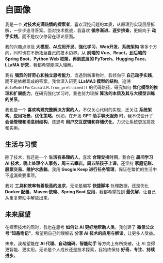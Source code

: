 # 自画像  

我是一个 **对技术充满热情的探索者**，喜欢深挖问题的本质，从原理到实现层层拆解，一步步追寻答案。面对技术挑战，我喜欢 **循序渐进、逐步排查**，更倾向于 **动手实践**，而不是仅仅停留在理论层面。  

我的兴趣点涉及 **大模型、AI应用开发、强化学习、Web开发、系统架构** 等多个方向，同时也在不断拓展自己的技术边界。从 **前端的 Vue、React，到后端的 Spring Boot、Python Web 框架，再到底层的 PyTorch、Hugging Face、LLaMA 研究**，我都希望能深入理解。  

我有 **强烈的好奇心和独立思考能力**，当遇到新事物时，我倾向于 **自己动手实践**，而不是依赖现成的答案。我曾深入研究 **LLaMA3 模型的结构**，追溯 `AutoModelForCausalLM.from_pretrained()` 的代码路径，研究如何 **优化模型的推理和扩展能力**。在研究强化学习时，我也努力理解 **算法的本质及其与大模型训练的关系**。  

我也是一个 **喜欢构建完整解决方案的人**，不仅关心代码的实现，还关注 **系统架构、应用场景、优化策略**。例如，在开发 **GPT 助手聊天服务** 时，我不仅设计了 **会话管理和消息树结构**，还思考 **用户交互逻辑和存储优化**，力求让系统更加高效和实用。  

## 生活与习惯  

除了技术，我还是一个 **生活有条理的人**，喜欢 **合理安排时间**。我会在 **晨间学习 AI 技术，晚上处理个人事务，周三去攀岩，周五陪孩子上课**，还坚持 **家庭记账、股票交易、维护水族箱**。我用 **Google Keep 进行任务管理**，保证在繁忙的生活中不遗漏重要事项。  

我对 **工具和效率有着极高的追求**，无论是编写 **快捷脚本** 处理数据，还是优化 **Docker 配置、Maven 依赖、Spring Boot 应用**，我都希望找到 **最优解**，让自己从重复劳动中解放出来。  

## 未来展望  

在探索技术的同时，我也在思考 **如何让 AI 更好地帮助人类**。我创建了 **微信公众号“知愚笔记”**，希望用自己的理解去 **分享 AI 技术的应用与解读**，让更多人受益。  

未来，我希望能在 **AI 代理、自动编码、智能助手** 等方向上有所突破，让 AI 变得更智能、更实用。无论是个人成长还是技术探索，我始终保持 **好奇、专注、持续进步**。
